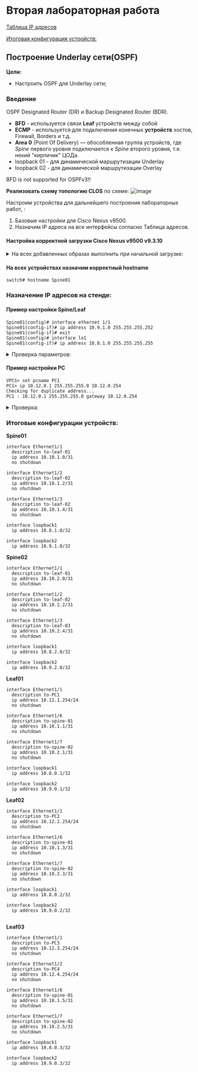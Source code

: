 # Вторая лабораторная работа

[Таблица IP адресов](https://github.com/AndreyNechaevGit/DCNetwork/blob/main/lab01/README.md#%D1%82%D0%B0%D0%B1%D0%BB%D0%B8%D1%86%D0%B0-ip-%D0%B0%D0%B4%D1%80%D0%B5%D1%81%D0%BE%D0%B2)

[Итоговая конфигурация устройств:](https://github.com/AndreyNechaevGit/DCNetwork/tree/main/lab01#%D0%B8%D1%82%D0%BE%D0%B3%D0%BE%D0%B2%D1%8B%D0%B5-%D0%BA%D0%BE%D0%BD%D1%84%D0%B8%D0%B3%D1%83%D1%80%D0%B0%D1%86%D0%B8%D0%B8-%D1%83%D1%81%D1%82%D1%80%D0%BE%D0%B9%D1%81%D1%82%D0%B2)

## Построение Underlay сети(OSPF)

**Цели:**

- Настроить OSPF для Underlay сети;


### Введение
OSPF
Designated Router (DR) и Backup Designated Router (BDR).

- **BFD** - используется связи **Leaf** устройств между собой <br>
- **ECMP** - используется для подключения конечных **устройств** хостов, Firewall, Borders и т.д.<br>
- **Area 0** (Point Of Delivery) — обособленная группа устройств, где _Spine_ первого уровня подключается к _Spine_ второго уровня, т.е. некий "кирпичик" ЦОДа.<br>
- loopback 01 - для динамической маршрутизации Underlay <br>
- loopback 02 - для динамической маршрутизации Overlay <br>

BFD is not supported for OSPFv3!!

**Реализовать схему топологию CLOS** по схеме:
![image](https://user-images.githubusercontent.com/60564360/209561759-29e8faa6-6589-4280-a89a-70402c4a5fad.png)



Настроим устройства для дальнейшего построения лабораторных работ, :

1. Базовые настройки для Cisco Nexus v9500.
2. Назначим IP адреса на все интерфейсы согласно Таблица адресов.

#### Настройка корректной загрузки Cisco Nexus v9500 v9.3.10

<details>
<summary> На всех добавленных образах выполнить при начальной загрузке: </summary>

```
loader > dir
loader > boot nxos.9.у.х.bin
```

**затем добавить в конфиг путь к загрузочному образу:**

```
switch # conf t
Enter configuration commands, one per line. End with CNTL/Z.
Leaf01(config)# boot nxos bootflash:/nxos.9.3.10.bin sup-1
Performing image verification and compatibility check, please wait....
Leaf01(config)# do copy running-config startup-config
[########################################] 100%
Copy complete, now saving to disk (please wait)...
Copy complete.
```

</details>

#### На всех устройствах назначим корректный hostname

```
switch# hostname Spine01
```

### Назначение IP адресов на стенде:

#### Пример настройки Spine/Leaf

```
Spine01(config)# interface ethernet 1/1
Spine01(config-if)# ip address 10.9.1.0 255.255.255.252
Spine01(config-if)# exit
Spine01(config)# interface lo1
Spine01(config-if)# ip address 10.8.1.0 255.255.255.255
```

<details>
<summary> Проверка параметров: </summary>

```
 
 sh ip ospf neighbor
 clear ip ospf process.
 
Leaf-Switch-V1# show ip ospf

 Routing Process UNDERLAY with ID 10.1.1.54 VRF default
 Routing Process Instance Number 1
 Stateful High Availability enabled
 Graceful-restart is configured
   Grace period: 60 state: Inactive 
   Last graceful restart exit status: None
 Supports only single TOS(TOS0) routes
 Supports opaque LSA
 Administrative distance 110
 Reference Bandwidth is 40000 Mbps
 SPF throttling delay time of 200.000 msecs,
   SPF throttling hold time of 1000.000 msecs, 
   SPF throttling maximum wait time of 5000.000 msecs
 LSA throttling start time of 0.000 msecs,
   LSA throttling hold interval of 5000.000 msecs, 
   LSA throttling maximum wait time of 5000.000 msecs
 Minimum LSA arrival 1000.000 msec
 LSA group pacing timer 10 secs
 Maximum paths to destination 8
 Number of external LSAs 0, checksum sum 0
 Number of opaque AS LSAs 0, checksum sum 0
 Number of areas is 1, 1 normal, 0 stub, 0 nssa
 Number of active areas is 1, 1 normal, 0 stub, 0 nssa
 Install discard route for summarized external routes.
 Install discard route for summarized internal routes.
   Area BACKBONE(0.0.0.0) 
        Area has existed for 03:12:54
        Interfaces in this area: 2 Active interfaces: 2
        Passive interfaces: 0  Loopback interfaces: 1
        No authentication available
        SPF calculation has run 5 times
         Last SPF ran for 0.000195s
        Area ranges are
        Number of LSAs: 3, checksum sum 0x196c2

Leaf-Switch-V1# show ip ospf interface

loopback0 is up, line protocol is up
    IP address 10.1.1.54/32
    Process ID UNDERLAY VRF default, area 0.0.0.0
    Enabled by interface configuration
    State LOOPBACK, Network type LOOPBACK, cost 1
    Index 1
 Ethernet1/41 is up, line protocol is up
    Unnumbered interface using IP address of loopback0 (10.1.1.54)
    Process ID UNDERLAY VRF default, area 0.0.0.0
    Enabled by interface configuration
    State P2P, Network type P2P, cost 4
    Index 2, Transmit delay 1 sec
    1 Neighbors, flooding to 1, adjacent with 1
    Timer intervals: Hello 10, Dead 40, Wait 40, Retransmit 5
      Hello timer due in 00:00:07
    No authentication
    Number of opaque link LSAs: 0, checksum sum 0

Leaf-Switch-V1# show ip ospf neighbors 

OSPF Process ID UNDERLAY VRF default
 Total number of neighbors: 1
 Neighbor ID     Pri State            Up Time  Address         Interface
 10.1.1.53          1 FULL/ -          06:18:32 10.1.1.53        Eth1/41


```

</details>

#### Пример настройки PC

```
VPCS> set pcname PC1
PC1> ip 10.12.0.1 255.255.255.0 10.12.0.254
Checking for duplicate address...
PC1 : 10.12.0.1 255.255.255.0 gateway 10.12.0.254
```

<details>
<summary> Проверка: </summary>

```
PC1> ping  10.12.0.254

10.12.0.254 icmp_seq=1 timeout
84 bytes from 10.12.0.254 icmp_seq=2 ttl=255 time=9.732 ms
84 bytes from 10.12.0.254 icmp_seq=3 ttl=255 time=7.680 ms
84 bytes from 10.12.0.254 icmp_seq=4 ttl=255 time=7.632 ms
84 bytes from 10.12.0.254 icmp_seq=5 ttl=255 time=7.306 ms

```

Проверка параметров:

```
PC1> show ip

NAME        : PC1[1]
IP/MASK     : 10.12.0.1/24
GATEWAY     : 10.12.0.254
DNS         :
MAC         : 00:50:79:66:68:0a
LPORT       : 20000
RHOST:PORT  : 127.0.0.1:30000
MTU         : 1500
```

</details>

### Итоговые конфигурации устройств:

**Spine01**

```
interface Ethernet1/1
  description to-leaf-01
  ip address 10.10.1.0/31
  no shutdown

interface Ethernet1/2
  description to-leaf-02
  ip address 10.10.1.2/31
  no shutdown
  
interface Ethernet1/3
  description to-leaf-02
  ip address 10.10.1.4/31
  no shutdown
  
interface loopback1
  ip address 10.8.1.0/32

interface loopback2
  ip address 10.9.1.0/32

```

**Spine02**

```
interface Ethernet1/1
  description to-leaf-01
  ip address 10.10.2.0/31
  no shutdown

interface Ethernet1/2
  description to-leaf-02
  ip address 10.10.2.2/31
  no shutdown
  
interface Ethernet1/3
  description to-leaf-03
  ip address 10.10.2.4/31
  no shutdown
  
interface loopback1
  ip address 10.8.2.0/32

interface loopback2
  ip address 10.9.2.0/32

```

**Leaf01**

```
interface Ethernet1/1
  description to-PC1
  ip address 10.12.1.254/24
  no shutdown

interface Ethernet1/6
  description to-spine-01
  ip address 10.10.1.1/31
  no shutdown
  
interface Ethernet1/7
  description to-spine-02
  ip address 10.10.2.1/31
  no shutdown
  
interface loopback1
  ip address 10.8.0.1/32

interface loopback2
  ip address 10.9.0.1/32

```

**Leaf02**

```
interface Ethernet1/1
  description to-PC2
  ip address 10.12.2.254/24
  no shutdown

interface Ethernet1/6
  description to-spine-01
  ip address 10.10.1.3/31
  no shutdown
  
interface Ethernet1/7
  description to-spine-02
  ip address 10.10.2.3/31
  no shutdown
  
interface loopback1
  ip address 10.8.0.2/32

interface loopback2
  ip address 10.9.0.2/32


```

**Leaf03**

```
interface Ethernet1/1
  description to-PC3
  ip address 10.12.3.254/24
  no shutdown

interface Ethernet1/2
  description to-PC4
  ip address 10.12.4.254/24
  no shutdown

interface Ethernet1/6
  description to-spine-01
  ip address 10.10.1.5/31
  no shutdown
  
interface Ethernet1/7
  description to-spine-02
  ip address 10.10.2.5/31
  no shutdown
  
interface loopback1
  ip address 10.8.0.3/32

interface loopback2
  ip address 10.9.0.3/32
  
```
